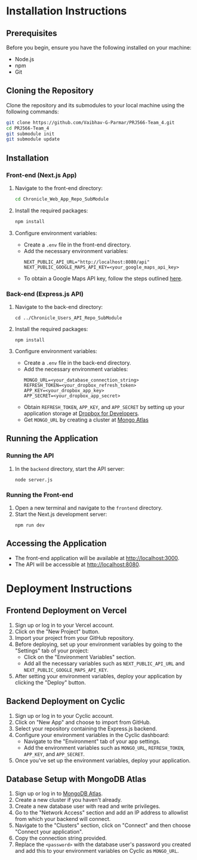 # Installation Instructions

## Prerequisites

Before you begin, ensure you have the following installed on your machine:

- Node.js
- npm
- Git

## Cloning the Repository

Clone the repository and its submodules to your local machine using the following commands:

~~~bash
git clone https://github.com/Vaibhav-G-Parmar/PRJ566-Team_4.git
cd PRJ566-Team_4
git submodule init
git submodule update
~~~

## Installation

### Front-end (Next.js App)

1. Navigate to the front-end directory:
   ~~~bash
   cd Chronicle_Web_App_Repo_SubModule 
   ~~~
   
2. Install the required packages:
   ~~~bash
   npm install
   ~~~
   
3. Configure environment variables:
   - Create a `.env` file in the front-end directory.
   - Add the necessary environment variables:
     ~~~
     NEXT_PUBLIC_API_URL="http://localhost:8080/api"
     NEXT_PUBLIC_GOOGLE_MAPS_API_KEY=<your_google_maps_api_key>
     ~~~
   - To obtain a Google Maps API key, follow the steps outlined [here](https://developers.google.com/maps/documentation/javascript/get-api-key).

### Back-end (Express.js API)

1. Navigate to the back-end directory:
   ~~~
   cd ../Chronicle_Users_API_Repo_SubModule
   ~~~
   
2. Install the required packages:
   ~~~
   npm install
   ~~~
   
3. Configure environment variables:
   - Create a `.env` file in the back-end directory.
   - Add the necessary environment variables:
     ~~~
     MONGO_URL=<your_database_connection_string>
     REFRESH_TOKEN=<your_dropbox_refresh_token>
     APP_KEY=<your_dropbox_app_key>
     APP_SECRET=<your_dropbox_app_secret>
     ~~~
   - Obtain `REFRESH_TOKEN`, `APP_KEY`, and `APP_SECRET` by setting up your application storage at [Dropbox for Developers](https://www.dropbox.com/developers).
   - Get `MONGO_URL` by creating a cluster at [Mongo Atlas](https://www.mongodb.com/atlas/database)

## Running the Application

### Running the API

1. In the `backend` directory, start the API server:
   ~~~
   node server.js
   ~~~

### Running the Front-end

1. Open a new terminal and navigate to the `frontend` directory.
2. Start the Next.js development server:
   ~~~
   npm run dev
   ~~~

## Accessing the Application

- The front-end application will be available at [http://localhost:3000](http://localhost:3000).
- The API will be accessible at [http://localhost:8080](http://localhost:8080).

# Deployment Instructions

## Frontend Deployment on Vercel

1. Sign up or log in to your Vercel account.
2. Click on the "New Project" button.
3. Import your project from your GitHub repository.
4. Before deploying, set up your environment variables by going to the "Settings" tab of your project:
   - Click on the "Environment Variables" section.
   - Add all the necessary variables such as `NEXT_PUBLIC_API_URL` and `NEXT_PUBLIC_GOOGLE_MAPS_API_KEY`.
5. After setting your environment variables, deploy your application by clicking the "Deploy" button.

## Backend Deployment on Cyclic

1. Sign up or log in to your Cyclic account.
2. Click on "New App" and choose to import from GitHub.
3. Select your repository containing the Express.js backend.
4. Configure your environment variables in the Cyclic dashboard:
   - Navigate to the "Environment" tab of your app settings.
   - Add the environment variables such as `MONGO_URL`, `REFRESH_TOKEN`, `APP_KEY`, and `APP_SECRET`.
5. Once you've set up the environment variables, deploy your application.

## Database Setup with MongoDB Atlas

1. Sign up or log in to [MongoDB Atlas](https://www.mongodb.com/cloud/atlas).
2. Create a new cluster if you haven't already.
3. Create a new database user with read and write privileges.
4. Go to the "Network Access" section and add an IP address to allowlist from which your backend will connect.
5. Navigate to the "Clusters" section, click on "Connect" and then choose "Connect your application".
6. Copy the connection string provided.
7. Replace the `<password>` with the database user's password you created and add this to your environment variables on Cyclic as `MONGO_URL`.
